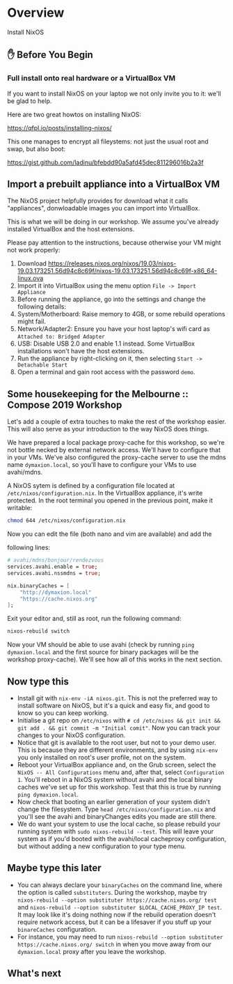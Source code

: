 # Overview

Install NixOS

## ✋ Before You Begin

### Full install onto real hardware or a VirtualBox VM

If you want to install NixOS on your laptop we not only invite you to it: we'll
be glad to help.

Here are two great howtos on installing NixOS:

https://qfpl.io/posts/installing-nixos/

This one manages to encrypt all fileystems: not just the usual root and swap,
but also boot:

https://gist.github.com/ladinu/bfebdd90a5afd45dec811296016b2a3f


## Import a prebuilt appliance into a VirtualBox VM

The NixOS project helpfully provides for download what it calls "appliances",
donwloadable images you can import into VirtualBox.

This is what we will be doing in our workshop. We assume you've already
installed VirtualBox and the host extensions.

Please pay attention to the instructions, because otherwise your VM might not
work properly:

1. Download
   https://releases.nixos.org/nixos/19.03/nixos-19.03.173251.56d94c8c69f/nixos-19.03.173251.56d94c8c69f-x86_64-linux.ova
1. Import it into VirtualBox using the menu option `File -> Import Appliance`
1. Before running the appliance, go into the settings and change the following
   details:
  1. System/Motherboard: Raise memory to 4GB, or some rebuild operations might
     fail.
  1. Network/Adapter2: Ensure you have your host laptop's wifi card as `Attached
     to: Bridged Adapter`
  1. USB: Disable USB 2.0 and enable 1.1 instead. Some VirtualBox installations
     won't have the host extensions.
1. Run the appliance by right-clicking on it, then selecting `Start ->
   Detachable Start`
1. Open a terminal and gain root access with the password `demo`.

## Some housekeeping for the Melbourne :: Compose 2019 Workshop

Let's add a couple of extra touches to make the rest of the workshop easier.
This will also serve as your introduction to the way NixOS does things.

We have prepared a local package proxy-cache for this workshop, so we're not
bottle necked by external network access. We'll have to configure that in your
VMs. We've also configured the proxy-cache server to use the mdns name
`dymaxion.local`, so you'll have to configure your VMs to use avahi/mdns.

A NixOS sytem is defined by a configuration file located at
`/etc/nixos/configuration.nix`. In the VirtualBox appliance, it's write
protected. In the root terminal you opened in the previous point, make it
writable:

```bash
chmod 644 /etc/nixos/configuration.nix
```

Now you can edit the file (both nano and vim are available) and add the

following lines:

```nix
# avahi/mdns/bonjour/rendezvous
services.avahi.enable = true;
services.avahi.nssmdns = true;

nix.binaryCaches = [
    "http://dymaxion.local"
    "https://cache.nixos.org"
];
```

Exit your editor and, still as root, run the following command:

```bash
nixos-rebuild switch
```

Now your VM should be able to use avahi (check by running `ping dymaxion.local`
and the first source for binary packages will be the workshop proxy-cache).
We'll see how all of this works in the next section.

## Now type this

- Install git with `nix-env -iA nixos.git`. This is not the preferred way to install software on NixOS, but it's a quick and easy fix, and good to know
so you can keep working.
- Initialise a git repo on `/etc/nixos` with `# cd /etc/nixos && git init &&
git add . && git commit -m "Initial comit"`. Now you can track your changes
to your NixOS configuration.
- Notice that git is available to the root user, but not to your demo user.
This is because they are different environments, and by using `nix-env` you
only installed on root's user profile, not on the system.
- Reboot your VirtualBox appliance and, on the Grub screen, select the `NixOS
-- All Configurations` menu and, after that, select `Configuration 1`.
You'll reboot in a NixOS system without avahi and the local binary caches
we've set up for this workshop. Test that this is true by running `ping
dymaxion.local`.
- Now check that booting an earlier generation of your system didn't change
the filesystem. Type `head /etc/nixos/configuration.nix` and you'll see the
avahi and binaryChanges edits you made are still there.
- We do want your system to use the local cache, so please rebuild your
running system with `sudo nixos-rebuild --test`. This will leave your system
as if you'd booted with the avahi/local cacheproxy configuration, but
without adding a new configuration to your type menu.
  

## Maybe type this later

  - You can always declare your `binaryCaches` on the command line, where the
    option is called `substituters`. During the workshop, maybe try
    `nixos-rebuild --option substituter https://cache.nixos.org/ test` and
    `nixos-rebuild --option substituter $LOCAL_CACHE_PROXY_IP test`. It may look
    like it's doing nothing now if the rebuild operation doesn't require network
    access, but it can be a lifesaver if you stuff up your `binareCaches`
    configuration. 
  - For instance, you may need to run `nixos-rebuild --option substituter
    https://cache.nixos.org/ switch` in when you move away from our
    `dymaxion.local` proxy after you leave the workshop.


## What's next
